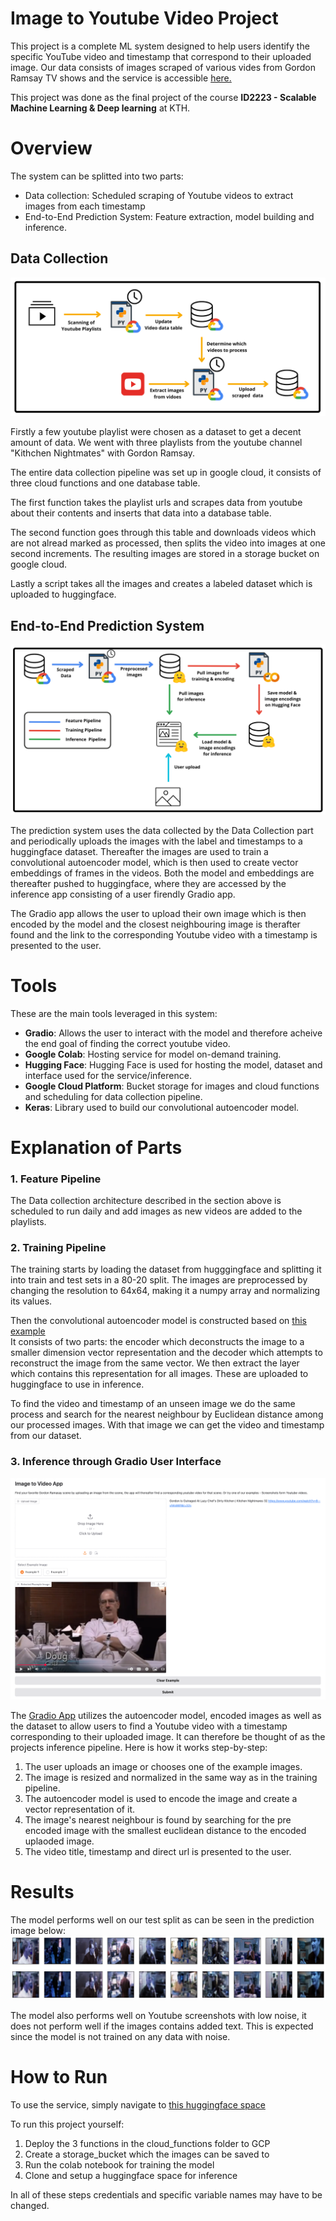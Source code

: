 # Image to Youtube Video Project
This project is a complete ML system designed to help users identify the specific YouTube video and timestamp that correspond to their uploaded image. 
Our data consists of images scraped of various vides from Gordon Ramsay TV shows and the service is accessible [here.](https://huggingface.co/spaces/eybro/image_video_timestamp)

This project was done as the final project of the course **ID2223 - Scalable Machine Learning & Deep learning** at KTH.
# Overview

The system can be splitted into two parts:
* Data collection: Scheduled scraping of Youtube videos to extract images from each timestamp
* End-to-End Prediction System: Feature extraction, model building and inference.

## **Data Collection**
![Architecture of Data collection](report_images/Data.png)

Firstly a few youtube playlist were chosen as a dataset to get a decent amount of data.
We went with three playlists from the youtube channel "Kithchen Nightmates" with
Gordon Ramsay.

The entire data collection pipeline was set up in google cloud, it consists of three cloud
functions and one database table.

The first function takes the playlist urls  and scrapes data from youtube about their contents
and inserts that data into a database table.

The second function goes through this table and downloads videos which are not alread
marked as processed, then splits the video into images at one second increments. The resulting
images are stored in a storage bucket on google cloud.

Lastly a script takes all the images and creates a labeled dataset which is uploaded to huggingface.


## **End-to-End Prediction System**
![Architecture of ML system](report_images/ML.png)

The prediction system uses the data collected by the Data Collection part and periodically uploads the images with the label and timestamps to a huggingface dataset. Thereafter the images are used to train a convolutional autoencoder model, which is then used to create vector embeddings of frames in the videos. Both the model and embeddings are thereafter pushed to huggingface, where they are accessed by the inference app consisting of a user firendly Gradio app. 

The Gradio app allows the user to upload their own image which is then encoded by the model and the closest neighbouring image is therafter found and the link to the corresponding Youtube video with a timestamp is presented to the user. 

# Tools
These are the main tools leveraged in this system:

* **Gradio**: Allows the user to interact with the model and therefore acheive the end goal of finding the correct youtube video.
* **Google Colab**: Hosting service for model on-demand training.
* **Hugging Face**: Hugging Face is used for hosting the model, dataset and interface used for the service/inference.
* **Google Cloud Platform**: Bucket storage for images and cloud functions and scheduling for data collection pipeline.
* **Keras**: Library used to build our convolutional autoencoder model.
  
# Explanation of Parts
### 1. Feature Pipeline
The Data collection architecture described in the section above is scheduled to run daily and add images as new videos are added to the playlists.

### 2. Training Pipeline

The training starts by  loading the dataset from hugggingface and splitting it into
train and test sets in a 80-20 split. The images are preprocessed by changing the resolution
to 64x64, making it a numpy array and normalizing its values.

Then the convolutional autoencoder model is constructed based on [this example](https://keras.io/examples/vision/autoencoder/)\
It consists of two parts: the encoder which deconstructs the image to a smaller dimension vector representation and the decoder which attempts 
to reconstruct the image from the same vector.
We then extract the layer which contains this representation for all images. These are uploaded to huggingface to use in inference.

To find the video and timestamp of an unseen image we do the same process and search for the 
nearest neighbour by Euclidean distance among our processed images. With that image we can get the video and 
timestamp from our dataset.
### 3. Inference through Gradio User Interface
![Gradio App](report_images/Gradio.png)

The [Gradio App](https://huggingface.co/spaces/eybro/image_video_timestamp) utilizes the autoencoder model, encoded images as well as the dataset to allow users to find a Youtube video with a timestamp corresponding to their uploaded image. It can therefore be thought of as the projects inference pipeline. Here is how it works step-by-step:
1. The user uploads an image or chooses one of the example images.
2. The image is resized and normalized in the same way as in the training pipeline.
3. The autoencoder model is used to encode the image and create a vector representation of it.
4. The image's nearest neighbour is found by searching for the pre encoded image with the smallest euclidean distance to the encoded uplaoded image.
5. The video title, timestamp and direct url is presented to the user.

# Results

The model performs well on our test split as can be seen in the prediction image below:
![Performance](report_images/autoencoder_result.png)

The model also performs well on Youtube screenshots with low noise, it does not perform well if the images contains added text. This is expected since the model is not trained on any data with noise. 

# How to Run
To use the service, simply navigate to [this huggingface space](https://huggingface.co/spaces/eybro/image_video_timestamp)

To run this project yourself:
1. Deploy the 3 functions in the cloud_functions folder to GCP
2. Create a storage_bucket which the images can be saved to 
3. Run the colab notebook for training the model
4. Clone and setup a huggingface space for inference

In all of these steps credentials and specific variable names may have to be changed.
